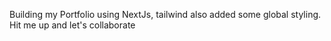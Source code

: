 Building my Portfolio using NextJs, tailwind also added some global styling. Hit me up and let's collaborate
